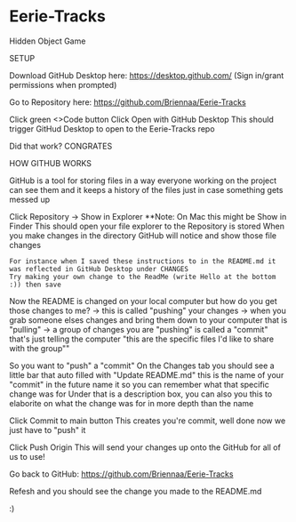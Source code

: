 # Eerie-Tracks
Hidden Object Game


SETUP

Download GitHub Desktop here:
	https://desktop.github.com/
	(Sign in/grant permissions when prompted)


Go to Repository here:
	https://github.com/Briennaa/Eerie-Tracks


Click green <>Code button
Click Open with GitHub Desktop
	This should trigger GitHud Desktop to open to the Eerie-Tracks repo

Did that work?
CONGRATES



HOW GITHUB WORKS

GitHub is a tool for storing files in a way everyone working on the project can see them 
and it keeps a history of the files just in case something gets messed up


Click Repository -> Show in Explorer
	**Note: On Mac this might be Show in Finder
	This should open your file explorer to the Repository is stored
	When you make changes in the directory GitHub will notice and show those file changes 

	For instance when I saved these instructions to in the README.md it was reflected in GitHub Desktop under CHANGES
	Try making your own change to the ReadMe (write Hello at the bottom :)) then save


Now the README is changed on your local computer but how do you get those changes to me?
	-> this is called "pushing" your changes
	-> when you grab someone elses changes and bring them down to your computer that is "pulling"
	-> a group of changes you are "pushing" is called a "commit" that's just telling the computer "this are the specific files I'd like to share with the group""


So you want to "push" a "commit"
	On the Changes tab you should see a little bar that auto filled with "Update README.md" this is the name of your "commit" in the future name it so you can remember what that specific change was for
	Under that is a description box, you can also you this to elaborite on what the change was for in more depth than the name


Click Commit to main button
	This creates you're commit, well done now we just have to "push" it


Click Push Origin
	This will send your changes up onto the GitHub for all of us to use!


Go back to GitHub:
	https://github.com/Briennaa/Eerie-Tracks

Refesh and you should see the change you made to the README.md

:)


